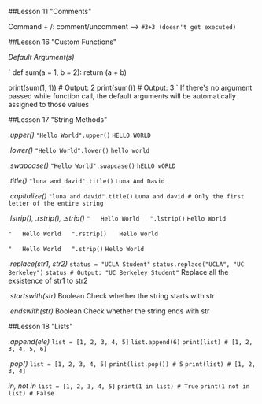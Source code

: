 ##Lesson 11 "Comments"

Command + /: comment/uncomment
--> `#3+3 (doesn't get executed)`


##Lesson 16 "Custom Functions"

*Default Argument(s)*

`
def sum(a = 1, b = 2):
    return (a + b)
    
print(sum(1, 1)) # Output: 2
print(sum()) # Output: 3
`
If there's no argument passed while function call, the default arguments will be automatically assigned to those values


##Lesson 17 "String Methods"

*.upper()*
`"Hello World".upper()`
`HELLO WORLD`

*.lower()*
`"Hello World".lower()`
`hello world`

*.swapcase()*
`"Hello World".swapcase()`
`hELLO wORLD`

*.title()*
`"luna and david".title()`
`Luna And David`

*.capitalize()*
`"luna and david".title()`
`Luna and david # Only the first letter of the entire string`

*.lstrip(), .rstrip(), .strip()*
`"   Hello World   ".lstrip()`
`Hello World   `

`"   Hello World   ".rstrip()`
`   Hello World`

`"   Hello World   ".strip()`
`Hello World`

*.replace(str1, str2)*
`status = "UCLA Student"`
`status.replace("UCLA", "UC Berkeley")`
`status # Output: "UC Berkeley Student"`
Replace all the exsistence of str1 to str2


*.startswith(str)*
Boolean
Check whether the string starts with str

*.endswith(str)*
Boolean
Check whether the string ends with str

##Lesson 18 "Lists"

*.append(ele)*
`list = [1, 2, 3, 4, 5]`
`list.append(6)`
`print(list) # [1, 2, 3, 4, 5, 6]`

*.pop()*
`list = [1, 2, 3, 4, 5]`
`print(list.pop()) # 5`
`print(list) # [1, 2, 3, 4]`

*in, not in*
`list = [1, 2, 3, 4, 5]`
`print(1 in list) # True`
`print(1 not in list) # False`


